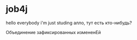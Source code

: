 # job4j

hello everybody
i'm just studing
алло, тут есть кто-нибудь?

Объединение зафиксированных измененЕй
